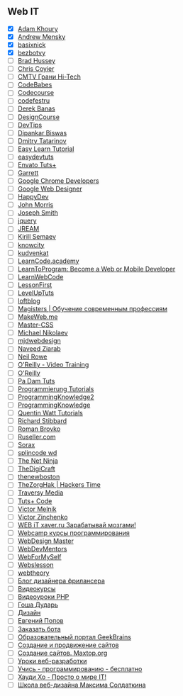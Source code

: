 ## Web IT

- [x] [Adam Khoury](https://www.youtube.com/channel/UCpzRDg0orQBZFBPzeXm1yNg)
- [x] [Andrew Mensky](https://www.youtube.com/channel/UCRoOYRhC4vpPWpeZ8GFMm6A)
- [x] [basixnick](https://www.youtube.com/channel/UC6hMTO-QhmYQvpNTkhha2dA)
- [x] [bezbotvy](https://www.youtube.com/channel/UCP4ZkYVW3twRgX9knANWyrg)
- [ ] [Brad Hussey](https://www.youtube.com/channel/UCVguiojKA6iobcySMJ5boNA)
- [ ] [Chris Coyier](https://www.youtube.com/channel/UCADyUOnhyEoQqrw_RrsGleA)
- [ ] [CMTV Грани Hi-Tech](https://www.youtube.com/channel/UC5dqkmvoovlmFsFZ3ACAVTw)
- [ ] [CodeBabes](https://www.youtube.com/channel/UCVg4DAiKW5WgPKKbQAJ89MA)
- [ ] [Codecourse](https://www.youtube.com/channel/UCpOIUW62tnJTtpWFABxWZ8g)
- [ ] [codefestru](https://www.youtube.com/channel/UCH8zwr3rJOcgCApR_5z31cw)
- [ ] [Derek Banas](https://www.youtube.com/channel/UCwRXb5dUK4cvsHbx-rGzSgw)
- [ ] [DesignCourse](https://www.youtube.com/channel/UCVyRiMvfUNMA1UPlDPzG5Ow)
- [ ] [DevTips](https://www.youtube.com/channel/UCyIe-61Y8C4_o-zZCtO4ETQ)
- [ ] [Dipankar Biswas](https://www.youtube.com/channel/UCVmP2ZiGYCJT1cuFSiF8dNQ)
- [ ] [Dmitry Tatarinov](https://www.youtube.com/channel/UCqGmFw8wurbav1q8tf3Zi8A)
- [ ] [Easy Learn Tutorial](https://www.youtube.com/channel/UCOmFcwNbdxxRXR6Xza0m4Ew)
- [ ] [easydevtuts](https://www.youtube.com/channel/UCI-vEugj8uNGB_ZFuutlMYw)
- [ ] [Envato Tuts+](https://www.youtube.com/channel/UC8lxnUR_CzruT2KA6cb7p0Q)
- [ ] [Garrett](https://www.youtube.com/channel/UCxSITxL2JbF229OGCqieVZw)
- [ ] [Google Chrome Developers](https://www.youtube.com/channel/UCnUYZLuoy1rq1aVMwx4aTzw)
- [ ] [Google Web Designer](https://www.youtube.com/channel/UC2FYFz_AQaKBMyrZe1Rrqyg)
- [ ] [HappyDev](https://www.youtube.com/channel/UCf83OZg4OR3_X041zbTF1KA)
- [ ] [John Morris](https://www.youtube.com/channel/UCFh7FvnJ_0sVP4V0rZe6AaA)
- [ ] [Joseph Smith](https://www.youtube.com/channel/UCWxB7V9weF702avKxXESdvw)
- [ ] [jquery](https://www.youtube.com/channel/UCDT2QjewZ8DHsiaDXQFkxPg)
- [ ] [JREAM](https://www.youtube.com/channel/UCFfuK45zBZxhq0m1bxYP-Zw)
- [ ] [Kirill Semaev](https://www.youtube.com/channel/UCemtVTjKhD_GcEOQ_rNOrRw)
- [ ] [knowcity](https://www.youtube.com/channel/UCYJYuuJTMwZxgJO_KYKIiYw)
- [ ] [kudvenkat](https://www.youtube.com/channel/UCCTVrRB5KpIiK6V2GGVsR1Q)
- [ ] [LearnCode.academy](https://www.youtube.com/channel/UCVTlvUkGslCV_h-nSAId8Sw)
- [ ] [LearnToProgram: Become a Web or Mobile Developer](https://www.youtube.com/channel/UCkg_xpBf5gMSnBZx8uRG-yg)
- [ ] [LearnWebCode](https://www.youtube.com/channel/UCHRp19HU7Y2LwfI0Ai6WAGQ)
- [ ] [LessonFirst](https://www.youtube.com/channel/UCLAkvv3lfwveX2aqo2oO9GQ)
- [ ] [LevelUpTuts](https://www.youtube.com/channel/UCyU5wkjgQYGRB0hIHMwm2Sg)
- [ ] [loftblog](https://www.youtube.com/channel/UCIIt69f5D44s2cdb9vXQNzA)
- [ ] [Magisters | Обучение современным профессиям](https://www.youtube.com/channel/UCUzksGhlJU0rNF5KneUZkSA)
- [ ] [MakeWeb.me](https://www.youtube.com/channel/UCt36CWL85NGtOgUMZ2X6x5g)
- [ ] [Master-CSS](https://www.youtube.com/channel/UC0Fl0gKuawQQs8jf35T_kfg)
- [ ] [Michael Nikolaev](https://www.youtube.com/channel/UCVkuc9H3X8F0lAg5paPcwLg)
- [ ] [mjdwebdesign](https://www.youtube.com/channel/UCbVOdMD0f1YQqOBlaQ_dYKA)
- [ ] [Naveed Ziarab](https://www.youtube.com/channel/UCIzPhZKIYoXBYxuN3t4TU2g)
- [ ] [Neil Rowe](https://www.youtube.com/channel/UCwHrYi0GL6dmYaRB0StEbEA)
- [ ] [O'Reilly - Video Training](https://www.youtube.com/channel/UCFvbB4_qLYRrOQNuFudz-Mg)
- [ ] [O'Reilly](https://www.youtube.com/channel/UC3BGlwmI-Vk6PWyMt15dKGw)
- [ ] [Pa Dam Tuts](https://www.youtube.com/channel/UCzKW1gIGnerPbsZD-C2QNpA)
- [ ] [Programmierung Tutorials](https://www.youtube.com/channel/UCbW1_N8jyA4-OTO428LTyjw)
- [ ] [ProgrammingKnowledge2](https://www.youtube.com/channel/UC8aFE06Cti9OnQcKpl6rDvQ)
- [ ] [ProgrammingKnowledge](https://www.youtube.com/channel/UCs6nmQViDpUw0nuIx9c_WvA)
- [ ] [Quentin Watt Tutorials](https://www.youtube.com/channel/UCtGGGu_hp8ToQ9BR6Vni19w)
- [ ] [Richard Stibbard](https://www.youtube.com/channel/UCBJnEkFKpFb2742_7cFmVzg)
- [ ] [Roman Brovko](https://www.youtube.com/channel/UCiwYG9Bnxfaipnp5ckCSlQw)
- [ ] [Ruseller.com](https://www.youtube.com/channel/UCqp_CZbW5drSGH5AFflSfuA)
- [ ] [Sorax](https://www.youtube.com/channel/UCdnFX7mzgup9moXG2fULOog)
- [ ] [splincode wd](https://www.youtube.com/channel/UC8xfERWMN3YMcQrM260ABtw)
- [ ] [The Net Ninja](https://www.youtube.com/channel/UCW5YeuERMmlnqo4oq8vwUpg)
- [ ] [TheDigiCraft](https://www.youtube.com/channel/UCw0ZIfZiV-BORQvok_cxNPw)
- [ ] [thenewboston](https://www.youtube.com/channel/UCJbPGzawDH1njbqV-D5HqKw)
- [ ] [TheZorgHak | Hackers Time](https://www.youtube.com/channel/UCLjT3EDaFM5XC8-i1TpTS5g)
- [ ] [Traversy Media](https://www.youtube.com/channel/UC29ju8bIPH5as8OGnQzwJyA)
- [ ] [Tuts+ Code](https://www.youtube.com/channel/UCd-EhXGbXSozuzsAAdPIn3A)
- [ ] [Victor Melnik](https://www.youtube.com/channel/UCe-2zBJGYQ2M9HaWb0IAoJg)
- [ ] [Victor Zinchenko](https://www.youtube.com/channel/UCQTlLk8CI8GDUPsz21uwjOQ)
- [ ] [WEB iT xaver.ru Зарабатывай мозгами!](https://www.youtube.com/channel/UC4vsJ5PMS3qNN61ORVL05og)
- [ ] [Webcamp курсы программирования](https://www.youtube.com/channel/UCc2xLoUejv78It0Tq61duaA)
- [ ] [WebDesign Master](https://www.youtube.com/channel/UC7enHM_oJRYJOnyJrcRzwbg)
- [ ] [WebDevMentors](https://www.youtube.com/channel/UCMqC6THcgjvDMbdxa7TaZ7w)
- [ ] [WebForMySelf](https://www.youtube.com/channel/UCGuhp4lpQvK94ZC5kuOZbjA)
- [ ] [Webslesson](https://www.youtube.com/channel/UC8Nbgc4vUi27HgBv2ffEiHw)
- [ ] [webtheory](https://www.youtube.com/channel/UCD15yBvmQElLP7EFL8vW6Yw)
- [ ] [Блог дизайнера фрилансера](https://www.youtube.com/channel/UCiF0YY5d84iFZrLrDsP7xRQ)
- [ ] [Видеокурсы](https://www.youtube.com/channel/UCpRlxyP9_s0QJ8TdOMj3aRA)
- [ ] [Видеоуроки PHP](https://www.youtube.com/channel/UCpEWlcj5rkU1H9vkIf9Lb5g)
- [ ] [Гоша Дударь](https://www.youtube.com/channel/UCvuY904el7JvBlPbdqbfguw)
- [ ] [Дизайн](https://www.youtube.com/channel/UCswtUaxvXXZe3KkwMtgrj9g)
- [ ] [Евгений Попов](https://www.youtube.com/channel/UCA1KuDtQapiKD50wk_mVM-Q)
- [ ] [Заказать бота](https://www.youtube.com/channel/UC7adbVu6XjmCnGyUml-O-xw)
- [ ] [Образовательный портал GeekBrains](https://www.youtube.com/channel/UCN6geF_MsLDEp5ISxXKgAFQ)
- [ ] [Создание и продвижение сайтов](https://www.youtube.com/channel/UCWWfIyhjfJHdH1Kvx5p9gyg)
- [ ] [Создание сайтов. Maxtop.org](https://www.youtube.com/channel/UCk4Gb1imUGYK5r6U3Xir4Rw)
- [ ] [Уроки веб-разработки](https://www.youtube.com/channel/UCHHw70vvbfyM6xJQoV8U-Pw)
- [ ] [Учись - программированию - бесплатно](https://www.youtube.com/channel/UCYcOu-hGM8gqcXFU1jnFJtg)
- [ ] [Хауди Хо - Просто о мире IT!](https://www.youtube.com/channel/UC7f5bVxWsm3jlZIPDzOMcAg)
- [ ] [Школа веб-дизайна Максима Солдаткина](https://www.youtube.com/channel/UCD2oiYqLVHUocIDh9iiDFIg)
